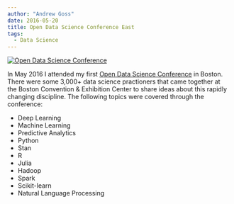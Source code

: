 ```yaml
---
author: "Andrew Goss"
date: 2016-05-20
title: Open Data Science Conference East
tags:
  - Data Science
---
```

<a href="https://www.odsc.com/boston" target="_blank">![Open Data Science Conference](/img/post/odsc.png "Open Data Science Conference")</a><br>

In May 2016 I attended my first <a href="https://www.odsc.com" target="_blank">Open Data Science Conference</a> in Boston. There were some 3,000+ data science practioners that came together at the Boston Convention & Exhibition Center to share ideas about this rapidly changing discipline. The following topics were covered through the conference:

* Deep Learning
* Machine Learning
* Predictive Analytics
* Python
* Stan
* R
* Julia
* Hadoop
* Spark
* Scikit-learn
* Natural Language Processing